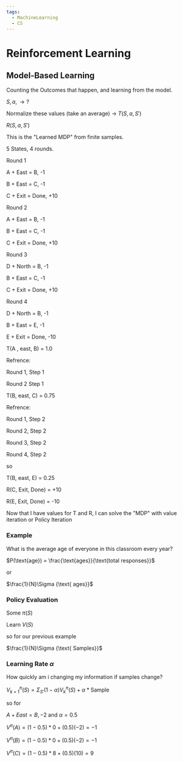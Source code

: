```yaml
---
tags:
  - MachineLearning
  - CS
---
```

# Reinforcement Learning

## Model-Based Learning

Counting the Outcomes that happen, and learning from the model.

$S, a, \to ?$

Normalize these values (take an average)  -> $T(S, a, S')$

$R(S, a, S')$

This is the "Learned MDP" from finite samples.


5 States, 4 rounds.

Round 1

A + East = B, -1

B + East = C, -1

C + Exit = Done, +10

Round 2

A + East = B, -1

B + East = C, -1

C + Exit = Done, +10

Round 3

D + North = B, -1

B + East = C, -1

C + Exit = Done, +10

Round 4

D + North = B, -1

B + East = E, -1

E + Exit = Done, -10



T(A , east, B) = 1.0

Refrence: 

Round 1, Step 1

Round 2 Step 1


T(B, east, C) = 0.75

Refrence:

Round 1, Step 2

Round 2, Step 2

Round 3, Step 2

Round 4, Step 2

so 

T(B, east, E) = 0.25

R(C, Exit, Done) = +10

R(E, Exit, Done) = -10

Now that I have values for T and R, I can solve the "MDP" with value iteration or Policy Iteration

### Example

What is the average age of everyone in this classroom every year?

$P(\text{age}) = \frac{\text{ages}}{\text{total responses}}$

or 

$\frac{1}{N}\Sigma {\text{ ages}}$


### Policy Evaluation

Some $\pi(S)$

Learn $V(S)$

so for our previous example

$\frac{1}{N}\Sigma {\text{ Samples}}$

### Learning Rate $\alpha$

How quickly am i changing my information if samples change?

$V^{\pi}_{k+1}(S)=\Sigma_{S'} (1-\alpha)V^{\pi}_{k}(S) + \alpha * \text{Sample}$

so for 

$A + East = B, -2$  and $\alpha = 0.5$

$V^{\pi}(A) = (1- 0.5) * 0 + (0.5)(-2) = -1$

$V^{\pi}(B) = (1- 0.5) * 0 + (0.5)(-2) = -1$

$V^{\pi}(C) = (1- 0.5) * 8 + (0.5)(10) = 9$


